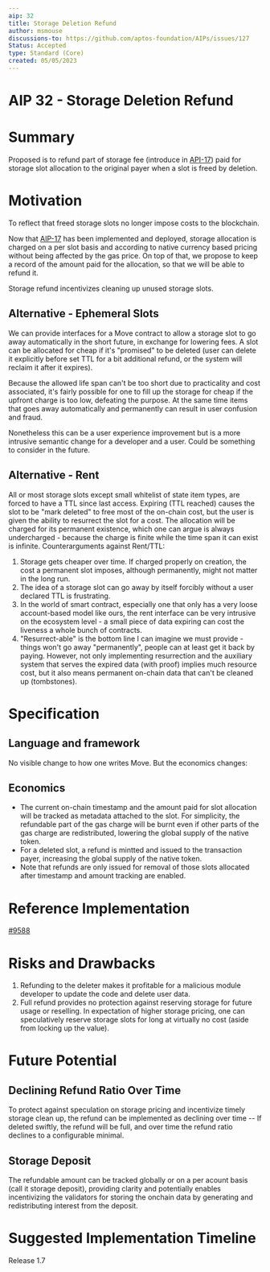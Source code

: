 ```yaml
---
aip: 32
title: Storage Deletion Refund
author: msmouse
discussions-to: https://github.com/aptos-foundation/AIPs/issues/127
Status: Accepted
type: Standard (Core)
created: 05/05/2023
---
```


# AIP 32 - Storage Deletion Refund

# Summary

Proposed is to refund part of storage fee (introduce in [API-17](https://github.com/aptos-foundation/AIPs/blob/main/aips/aip-17.md)) paid for storage slot allocation to the original payer when a slot is freed by deletion.

# Motivation

To reflect that freed storage slots no longer impose costs to the blockchain.

Now that [AIP-17](https://github.com/aptos-foundation/AIPs/blob/main/aips/aip-17.md) has been implemented and deployed, storage allocation is charged on a per slot basis and according to native currency based pricing without being affected by the gas price. On top of that, we propose to keep a record of the amount paid for the allocation, so that we will be able to refund it. 

Storage refund incentivizes cleaning up unused storage slots.

## Alternative - Ephemeral Slots

We can provide interfaces for a Move contract to allow a storage slot to go away automatically in the short future, in exchange for lowering fees. A slot can be allocated for cheap if it's "promised" to be deleted (user can delete it explicitly before set TTL for a bit additional refund, or the system will reclaim it after it expires).

Because the allowed life span can't be too short due to practicality and cost associated, it's fairly possible for one to fill up the storage for cheap if the upfront charge is too low, defeating the purpose. At the same time items that goes away automatically and permanently can result in user confusion and fraud.

Nonetheless this can be a user experience improvement but is a more intrusive semantic change for a developer and a user. Could be something to consider in the future.

## Alternative - Rent

All or most storage slots except small whitelist of state item types, are forced to have a TTL since last access. Expiring (TTL reached) causes the slot to be "mark deleted" to free most of the on-chain cost, but the user is given the ability to resurrect the slot for a cost. The allocation will be charged for its permanent existence, which one can argue is always undercharged - because the charge is finite while the time span it can exist is infinite. Counterarguments against Rent/TTL:

1. Storage gets cheaper over time. If charged properly on creation, the cost a permanent slot imposes, although permanently, might not matter in the long run.
2. The idea of a storage slot can go away by itself forcibly without a user declared TTL is frustrating.
3. In the world of smart contract, especially one that only has a very loose account-based model like ours, the rent interface can be very intrusive on the ecosystem level - a small piece of data expiring can cost the liveness a whole bunch of contracts.
4. "Resurrect-able" is the bottom line I can imagine we must provide - things won't go away "permanently", people can at least get it back by paying. However, not only implementing resurrection and the auxiliary system that serves the expired data (with proof) implies much resource cost, but it also means permanent on-chain data that can't be cleaned up (tombstones).

# Specification

## Language and framework

No visible change to how one writes Move. But the economics changes:

## Economics

- The current on-chain timestamp and the amount paid for slot allocation will be tracked as metadata attached to the slot. For simplicity, the refundable part of the gas charge will be burnt even if other parts of the gas charge are redistributed, lowering the global supply of the native token.
- For a deleted slot, a refund is mintted and issued to the transaction payer, increasing the global supply of the native token.
- Note that refunds are only issued for removal of those slots allocated after timestamp and amount tracking are enabled.

# Reference Implementation

[#9588](https://github.com/aptos-labs/aptos-core/pull/9588)

# Risks and Drawbacks

1. Refunding to the deleter makes it profitable for a malicious module developer to update the code and delete user data.
2. Full refund provides no protection against reserving storage for future usage or reselling. In expectation of higher storage pricing, one can speculatively reserve storage slots for long at virtually no cost (aside from locking up the value).

# Future Potential

## Declining Refund Ratio Over Time

To protect against speculation on storage pricing and incentivize timely storage clean up, the refund can be implemented as declining over time -- If deleted swiftly, the refund will be full, and over time the refund ratio declines to a configurable minimal.

## Storage Deposit

The refundable amount can be tracked globally or on a per acount basis (call it storage deposit), providing clarity and potentially enables incentivizing the validators for storing the onchain data by generating and redistributing interest from the deposit.

# Suggested Implementation Timeline

Release 1.7
